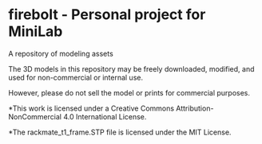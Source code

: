 # firebolt - Personal project for MiniLab
A repository of modeling assets


The 3D models in this repository may be freely downloaded, modified, and used for non-commercial or internal use.

However, please do not sell the model or prints for commercial purposes.


*This work is licensed under a Creative Commons Attribution-NonCommercial 4.0 International License.

*The rackmate_t1_frame.STP file is licensed under the MIT License.
